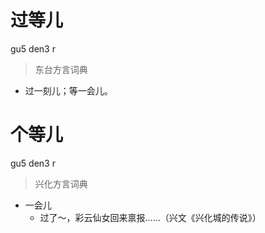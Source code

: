 # 过等儿
gu5 den3 r
> 东台方言词典
- 过一刻儿；等一会儿。

# 个等儿
gu5 den3 r
> 兴化方言词典
- 一会儿
  - 过了～，彩云仙女回来禀报……（兴文《兴化城的传说》）
